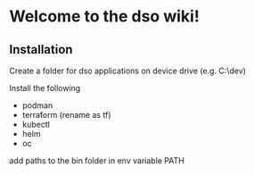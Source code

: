 # Welcome to the dso wiki!

## Installation

Create a folder for dso applications on device drive (e.g. C:\dev)

Install the following

- podman
- terraform (rename as tf)
- kubectl
- helm
- oc

add paths to the bin folder in env variable PATH
